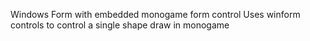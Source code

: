 Windows Form with embedded monogame form control
Uses winform controls to control a single shape draw in monogame

